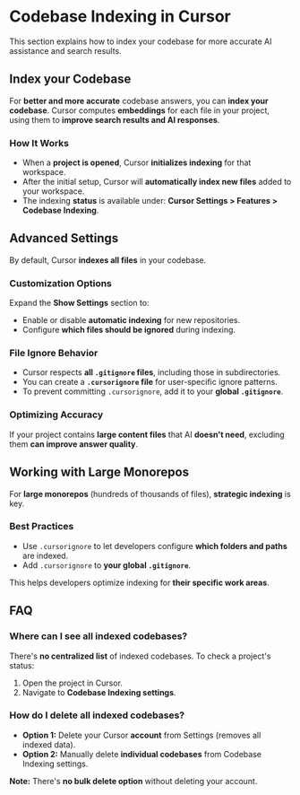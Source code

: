 # Codebase Indexing in Cursor

This section explains how to index your codebase for more accurate AI assistance and search results.

## Index your Codebase

For **better and more accurate** codebase answers, you can **index your codebase**. Cursor computes **embeddings** for each file in your project, using them to **improve search results and AI responses**.

### How It Works

- When a **project is opened**, Cursor **initializes indexing** for that workspace.
- After the initial setup, Cursor will **automatically index new files** added to your workspace.
- The indexing **status** is available under:
  **Cursor Settings > Features > Codebase Indexing**.

## Advanced Settings

By default, Cursor **indexes all files** in your codebase.

### Customization Options

Expand the **Show Settings** section to:
- Enable or disable **automatic indexing** for new repositories.
- Configure **which files should be ignored** during indexing.

### File Ignore Behavior

- Cursor respects **all `.gitignore` files**, including those in subdirectories.
- You can create a **`.cursorignore` file** for user-specific ignore patterns.
- To prevent committing `.cursorignore`, add it to your **global `.gitignore`**.

### Optimizing Accuracy

If your project contains **large content files** that AI **doesn't need**, excluding them **can improve answer quality**.

## Working with Large Monorepos

For **large monorepos** (hundreds of thousands of files), **strategic indexing** is key.

### Best Practices

- Use `.cursorignore` to let developers configure **which folders and paths** are indexed.
- Add `.cursorignore` to **your global `.gitignore`**.

This helps developers optimize indexing for **their specific work areas**.

## FAQ

### Where can I see all indexed codebases?

There's **no centralized list** of indexed codebases. To check a project's status:
1. Open the project in Cursor.
2. Navigate to **Codebase Indexing settings**.

### How do I delete all indexed codebases?

- **Option 1:** Delete your Cursor **account** from Settings (removes all indexed data).
- **Option 2:** Manually delete **individual codebases** from Codebase Indexing settings.

**Note:** There's **no bulk delete option** without deleting your account. 